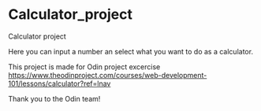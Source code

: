 # Calculator_project
Calculator project

Here you can input a number an select what you want to do as a calculator.

This project is made for Odin project excercise 
https://www.theodinproject.com/courses/web-development-101/lessons/calculator?ref=lnav

Thank you to the Odin team!
